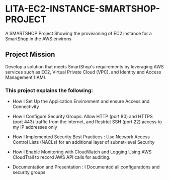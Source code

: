 # LITA-EC2-INSTANCE-SMARTSHOP-PROJECT

A SMARTSHOP Project Showing the provisioning of EC2 instance for a SmartShop in the AWS environs

## Project Mission

Develop a solution that meets SmartShop's requirements by leveraging AWS services such as EC2,
Virtual Private Cloud (VPC), and Identity and Access Management (IAM).

### This project explains the following:

- How I Set Up the Application Environment and ensure Access and Connectivity

- How I Configure Security Groups: Allow HTTP (port 80) and HTTPS (port 443) traffic from the internet, and
  Restrict SSH (port 22) access to my IP addresses only

- How I Implemented Security Best Practices : Use Network Access Control Lists (NACLs) for an additional layer of subnet-level Security

- How I Enable Monitoring with CloudWatch and Logging Using AWS CloudTrail to record AWS API calls for auditing.

- Documentation and Presentation : I Documented all configurations and security groups
